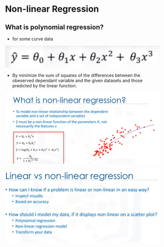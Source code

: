 # Non-linear Regression

## What is polynomial regression?

* for some curve data

![](../.gitbook/assets/image%20%28113%29.png)

* By minimize the sum of squares of the differences between the obeserved dependant variable and the given datasets and those predicted by the linear function.

![](../.gitbook/assets/image%20%2854%29.png)

![](../.gitbook/assets/image%20%2892%29.png)

